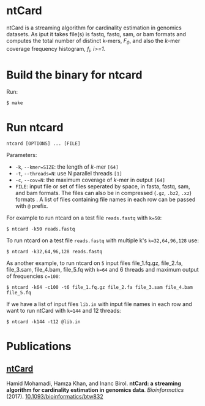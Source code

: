ntCard 
=
ntCard is a streaming algorithm for cardinality estimation in genomics datasets. As iput it takes file(s) is fastq, fastq, sam, or bam formats and computes the total number of distinct k-mers, *F<sub>0</sub>*, and also the *k*-mer coverage frequency histogram, *f<sub>i</sub>*, *i>=1*.  

# Build the binary for ntcard
Run:
```
$ make
```
# Run ntcard
```
ntcard [OPTIONS] ... [FILE]
```
Parameters:
  * `-k`,  `--kmer=SIZE`: the length of *k*-mer `[64]`
  * `-t`,  `--threads=N`: use N parallel threads `[1]`
  * `-c`,  `--cov=N`: the maximum coverage of *k*-mer in output `[64]`
  * `FILE`: input file or set of files seperated by space, in fasta, fastq, sam, and bam formats. The files can also be in compressed (`.gz`, `.bz2`, `.xz`) formats . A list of files containing file names in each row can be passed with `@` prefix.
  
For example to run ntcard on a test file `reads.fastq` with `k=50`:
```
$ ntcard -k50 reads.fastq 
```
To run ntcard on a test file `reads.fastq` with multiple k's `k=32,64,96,128` use:
```
$ ntcard -k32,64,96,128 reads.fastq 
```
As another example, to run ntcard on `5` input files file_1.fq.gz, file_2.fa, file_3.sam, file_4.bam, file_5.fq with `k=64` and 6 threads and maximum output of frequencies `c=100`:
```
$ ntcard -k64 -c100 -t6 file_1.fq.gz file_2.fa file_3.sam file_4.bam file_5.fq
```

If we have a list of input files `lib.in` with input file names in each row and want to run ntCard with `k=144` and 12 threads:
```
$ ntcard -k144 -t12 @lib.in 
```
Publications
============

## [ntCard](http://bioinformatics.oxfordjournals.org/content/early/2017/01/04/bioinformatics.btw832)

Hamid Mohamadi, Hamza Khan, and Inanc Birol.
**ntCard: a streaming algorithm for cardinality estimation in genomics data**.
*Bioinformatics* (2017).
[10.1093/bioinformatics/btw832 ](http://dx.doi.org/10.1093/bioinformatics/btw832)
